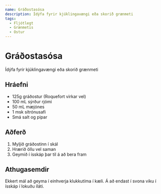 ```yaml
---
name: Gráðostasósa
description: Ídýfa fyrir kjúklingavængi eða skorið grænmeti
tags:
  - Fljótlegt
  - Grænmetis
  - Ostur
---
```


# Gráðostasósa

Ídýfa fyrir kjúklingavængi eða skorið grænmeti

## Hráefni

- 125g gráðostur (Roquefort virkar vel)
- 100 mL sýrður rjómi
- 50 mL mæjónes
- 1 msk sítrónusafi
- Smá salt og pipar

## Aðferð

1. Myljið gráðostinn í skál
2. Hrærið öllu vel saman
3. Geymið í ísskáp þar til á að bera fram

## Athugasemdir

Ekkert mál að geyma í einhverja klukkutíma í kæli. Á að endast í svona viku í ísskáp í lokuðu íláti.
